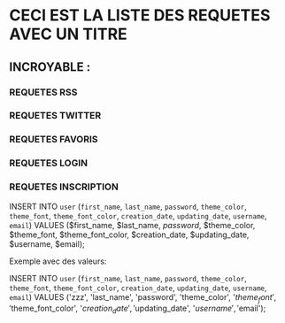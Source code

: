 
# CECI EST LA LISTE DES REQUETES AVEC UN TITRE
## INCROYABLE :

### REQUETES RSS

### REQUETES TWITTER

### REQUETES FAVORIS

### REQUETES LOGIN

### REQUETES INSCRIPTION

INSERT INTO `user` (`first_name`, `last_name`, `password`, `theme_color`, `theme_font`, `theme_font_color`, `creation_date`, `updating_date`, `username`, `email`) VALUES
($first_name, $last_name, $password$, $theme_color, $theme_font, $theme_font_color, $creation_date, $updating_date, $username, $email);

Exemple avec des valeurs: 

INSERT INTO `user` (`first_name`, `last_name`, `password`, `theme_color`, `theme_font`, `theme_font_color`, `creation_date`, `updating_date`, `username`, `email`) VALUES
('zzz', 'last_name', 'password', 'theme_color', '$theme_font', '$theme_font_color', '$creation_date', '$updating_date', '$username', '$email');

